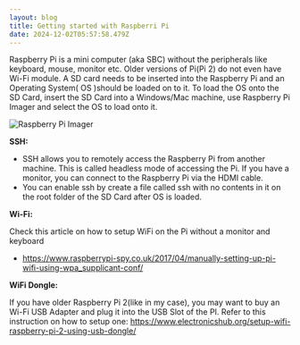 ```yaml
---
layout: blog
title: Getting started with Raspberri Pi
date: 2024-12-02T05:57:58.479Z
---
```

R﻿aspberry Pi is a mini computer (aka SBC) without the peripherals like keyboard, mouse, monitor etc. Older versions of Pi(Pi 2) do not even have Wi-Fi module. A SD card needs to be inserted into the Raspberry Pi and an Operating System( OS )should be loaded on to it. To load the OS onto the SD Card, insert the SD Card into a Windows/Mac machine, use Raspberry Pi Imager and select the OS to load onto it. 

![R﻿aspberry Pi Imager](/images/uploads/rpi_intro-e1583228263677.webp "R﻿aspberry Pi Imager")

**SSH:**

* S﻿SH allows you to remotely access the Raspberry Pi from another machine. This is called headless mode of accessing the Pi. If you have a monitor, you can connect to the Raspberry Pi via the HDMI cable.
* Y﻿ou can enable ssh by create a file called ssh with no contents in it on the root folder of the SD Card after OS is loaded. 

**W﻿i-Fi:**

C﻿heck this article on how to setup WiFi on the Pi without a monitor and keyboard

* https://www.raspberrypi-spy.co.uk/2017/04/manually-setting-up-pi-wifi-using-wpa_supplicant-conf/

**W﻿iFi Dongle:**

I﻿f you have older Raspberry Pi 2(like in my case), you may want to buy an Wi-Fi USB Adapter and plug it into the USB Slot of the PI. Refer to this instruction on how to setup one: https://www.electronicshub.org/setup-wifi-raspberry-pi-2-using-usb-dongle/
